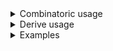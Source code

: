 <details>
<summary style="display: list-item;">Combinatoric usage</summary>

```no_run
# use bpaf::*;
# #[allow(dead_code)]
#[derive(Debug, Clone)]
pub struct Options {
    value: isize,
    shorty: u64,
}

pub fn options() -> OptionParser<Options> {
    let value = long("value").argument::<isize>("ARG").fallback(100);
    // in many cases rustc is able to deduct exact type for the argument
    // you are trying to consume, alternatively you can always specify it
    // with turbofish to `argument:`
    // let shorty = short('s').argument::<u64>("ARG");
    let shorty = short('s').argument("ARG");
    construct!(Options { value, shorty }).to_options()
}
```

</details>
<details>
<summary style="display: list-item;">Derive usage</summary>

```no_run
# use bpaf::*;
# #[allow(dead_code)]
#[derive(Debug, Clone, Bpaf)]
#[bpaf(options)]
pub struct Options {
    #[bpaf(fallback(100))]
    value: isize,
    // in many cases rustc is able to deduct exact type for the argument
    // you are trying to consume, alternatively you can always specify it
    // with turbofish to `argument:`
    // #[bpaf(short, argument::<u64>("ARG"))]
    #[bpaf(short, argument("ARG"))]
    shorty: u64,
}
```

</details>
<details>
<summary style="display: list-item;">Examples</summary>


Names for arguments could be short or long, and they can be parsed as mutiple different
types, this example uses `isize` and `u64`
```console
% app --value 50 -s=18446744073709551615
Options { value: 50, shorty: 18446744073709551615 }
```

Value can be separated from the flag by space, `=` or for short ones - be immediately adjacent
```console
% app --value=1 -s42
Options { value: 1, shorty: 42 }
```

You can apply fallback and other transformation
```console
% app -s0
Options { value: 100, shorty: 0 }
```

But if there's no fallback - the value is required
```console
% app --value 1
Expected -s ARG, pass --help for usage information
```

Argument is required
```console
% app -s
-s requires an argument
```

</details>

